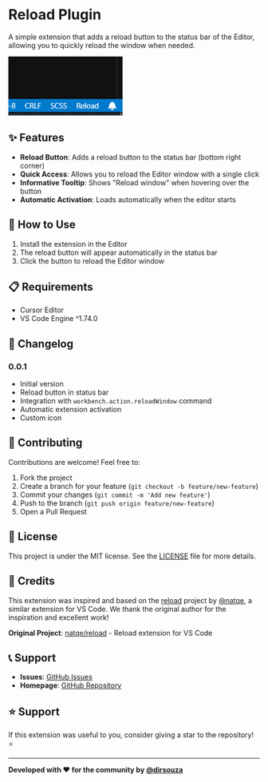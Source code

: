 # Reload Plugin

A simple extension that adds a reload button to the status bar of the Editor, allowing you to quickly reload the window when needed.

![Example Image](images/reload-button.png)

## ✨ Features

- **Reload Button**: Adds a reload button to the status bar (bottom right corner)
- **Quick Access**: Allows you to reload the Editor window with a single click
- **Informative Tooltip**: Shows "Reload window" when hovering over the button
- **Automatic Activation**: Loads automatically when the editor starts

## 🚀 How to Use

1. Install the extension in the Editor
2. The reload button will appear automatically in the status bar
3. Click the button to reload the Editor window

## 📋 Requirements

- Cursor Editor
- VS Code Engine ^1.74.0

## 📝 Changelog

### 0.0.1
- Initial version
- Reload button in status bar
- Integration with `workbench.action.reloadWindow` command
- Automatic extension activation
- Custom icon

## 🤝 Contributing

Contributions are welcome! Feel free to:

1. Fork the project
2. Create a branch for your feature (`git checkout -b feature/new-feature`)
3. Commit your changes (`git commit -m 'Add new feature'`)
4. Push to the branch (`git push origin feature/new-feature`)
5. Open a Pull Request

## 📄 License

This project is under the MIT license. See the [LICENSE](LICENSE) file for more details.

## 🙏 Credits

This extension was inspired and based on the [reload](https://github.com/natqe/reload) project by [@natqe](https://github.com/natqe), a similar extension for VS Code. We thank the original author for the inspiration and excellent work!

**Original Project**: [natqe/reload](https://github.com/natqe/reload) - Reload extension for VS Code

## 📞 Support

- **Issues**: [GitHub Issues](https://github.com/dirsouza/reload-plugin/issues)
- **Homepage**: [GitHub Repository](https://github.com/dirsouza/reload-plugin)

## ⭐ Support

If this extension was useful to you, consider giving a star to the repository! ⭐

---

**Developed with ❤️ for the community by [@dirsouza](https://github.com/dirsouza)**